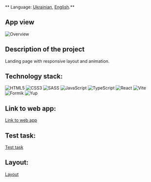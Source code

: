 ** Language: [Ukrainian](README.md), [English](README.en.md).**

## App view

![Overview](./assets/desktop_overview.gif)

## Description of the project

Landing рage with responsive layout and animation.

## Technology stack:

![HTML5](https://img.shields.io/badge/HTML5-E34F26?style=for-the-badge&logo=html5&logoColor=white)
![CSS3](https://img.shields.io/badge/CSS3-1572B6?style=for-the-badge&logo=css3&logoColor=white)
![SASS](https://img.shields.io/badge/Sass-CC6699?style=for-the-badge&logo=sass&logoColor=white)
![JavaScript](https://img.shields.io/badge/JavaScript-323330?style=for-the-badge&logo=javascript&logoColor=F7DF1E)
![TypeScript](https://img.shields.io/badge/TypeScript-007ACC?style=for-the-badge&logo=typescript&logoColor=white)
![React](https://img.shields.io/badge/React-20232A?style=for-the-badge&logo=react&logoColor=61DAFB)
![Vite](https://img.shields.io/badge/Vite-000000?style=for-the-badge&logo=vite)
![Formik](https://img.shields.io/badge/Formik-090000?style=for-the-badge)
![Yup](https://img.shields.io/badge/Yup-0BEDD7?style=for-the-badge)

## Link to web app:

[Link to web app](dexola-capm.vercel.app)

## Test task:

[Test task](https://docs.google.com/document/d/11xOU3bcqRQZXcSBCm2uah7OZY4GvwmMEiJTpCzIrUIQ/edit?usp=sharing)

## Layout:

[Layout](<https://www.figma.com/file/DJvMwcPs9YoJYFhBk2FzwL/Dexola-Camp-(Copy)?type=design&node-id=0-1&mode=design&t=3Y5SlOKnoTkpORQG-0>)
